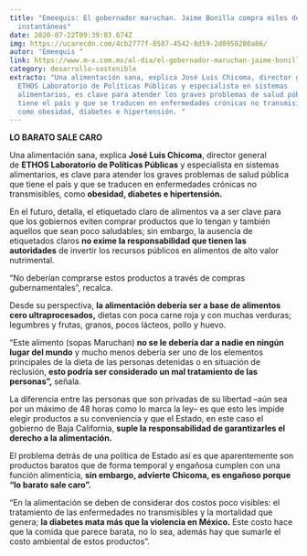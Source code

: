 ```yaml
---
title: "Emeequis: El gobernador maruchan. Jaime Bonilla compra miles de sopas
  instantáneas"
date: 2020-07-22T09:39:03.674Z
img: https://ucarecdn.com/4cb2777f-8587-4542-8d59-2d0950280a86/
autor: "Emeequis "
link: https://www.m-x.com.mx/al-dia/el-gobernador-maruchan-jaime-bonilla-compra-miles-de-sopas-instantaneas
category: desarrollo-sostenible
extracto: "Una alimentación sana, explica José Luis Chicoma, director general de
  ETHOS Laboratorio de Políticas Públicas y especialista en sistemas
  alimentarios, es clave para atender los graves problemas de salud pública que
  tiene el país y que se traducen en enfermedades crónicas no transmisibles,
  como obesidad, diabetes e hipertensión. "
---
```

**LO BARATO SALE CARO**

Una alimentación sana, explica **José Luis Chicoma**, director general de **ETHOS Laboratorio de Políticas Públicas** y especialista en sistemas alimentarios, es clave para atender los graves problemas de salud pública que tiene el país y que se traducen en enfermedades crónicas no transmisibles, como **obesidad, diabetes e hipertensión.** 

En el futuro, detalla, el etiquetado claro de alimentos va a ser clave para que los gobiernos eviten comprar productos que lo tengan y también aquellos que sean poco saludables; sin embargo, la ausencia de etiquetados claros **no exime la responsabilidad que tienen las autoridades** de invertir los recursos públicos en alimentos de alto valor nutrimental.

“No deberían comprarse estos productos a través de compras gubernamentales”, recalca.

Desde su perspectiva, **la alimentación debería ser a base de alimentos cero ultraprocesados,** dietas con poca carne roja y con muchas verduras; legumbres y frutas, granos, pocos lácteos, pollo y huevo.

“Este alimento (sopas Maruchan) **no se le debería dar a nadie en ningún lugar del mundo** y mucho menos debería ser uno de los elementos principales de la dieta de las personas detenidas o en situación de reclusión, **esto podría ser considerado un mal tratamiento de las personas”,** señala.

La diferencia entre las personas que son privadas de su libertad –aún sea por un máximo de 48 horas como lo marca la ley– es que esto les impide elegir productos a su conveniencia y que el Estado, en este caso el gobierno de Baja California, **suple la responsabilidad de garantizarles el derecho a la alimentación.**

El problema detrás de una política de Estado así es que aparentemente son productos baratos que de forma temporal y engañosa cumplen con una función alimenticia, **sin embargo, advierte Chicoma, es engañoso porque “lo barato sale caro”.** 

“En la alimentación se deben de considerar dos costos poco visibles: el tratamiento de las enfermedades no transmisibles y la mortalidad que genera; **la diabetes mata más que la violencia en México.** Este costo hace que la comida que parece barata, no lo sea, además hay que sumarle el costo ambiental de estos productos”.